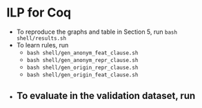 # ILP for Coq

- To reproduce the graphs and table in Section 5, run `bash shell/results.sh`
- To learn rules, run
  - `bash shell/gen_anonym_feat_clause.sh`
  - `bash shell/gen_anonym_repr_clause.sh`
  - `bash shell/gen_origin_repr_clause.sh`
  - `bash shell/gen_origin_feat_clause.sh`
- To evaluate in the validation dataset, run
  -